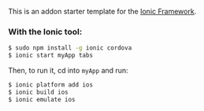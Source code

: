 This is an addon starter template for the [Ionic Framework](http://ionicframework.com/).

### With the Ionic tool:

```bash
$ sudo npm install -g ionic cordova
$ ionic start myApp tabs
```
Then, to run it, cd into `myApp` and run:

```bash
$ ionic platform add ios
$ ionic build ios
$ ionic emulate ios
```
